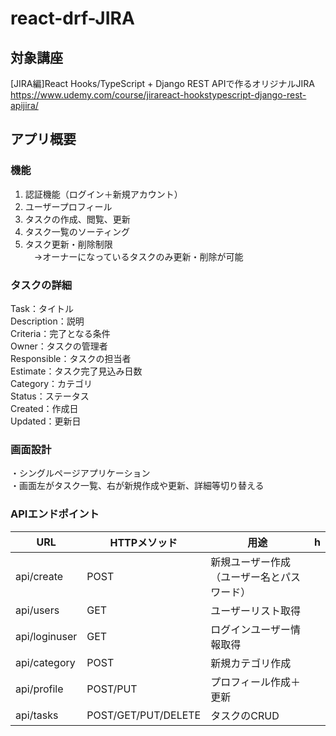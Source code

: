 # react-drf-JIRA
## 対象講座
[JIRA編]React Hooks/TypeScript + Django REST APIで作るオリジナルJIRA <br>
https://www.udemy.com/course/jirareact-hookstypescript-django-rest-apijira/

## アプリ概要
### 機能
1. 認証機能（ログイン＋新規アカウント） <br>
2. ユーザープロフィール <br>
3. タスクの作成、閲覧、更新 <br>
4. タスク一覧のソーティング <br>
5. タスク更新・削除制限 <br>
　→オーナーになっているタスクのみ更新・削除が可能 <br>

### タスクの詳細
Task：タイトル <br>
Description：説明 <br>
Criteria：完了となる条件 <br>
Owner：タスクの管理者 <br>
Responsible：タスクの担当者 <br>
Estimate：タスク完了見込み日数 <br>
Category：カテゴリ <br>
Status：ステータス <br>
Created：作成日 <br>
Updated：更新日 <br>

### 画面設計
・シングルページアプリケーション <br>
・画面左がタスク一覧、右が新規作成や更新、詳細等切り替える <br>

### APIエンドポイント
|URL|HTTPメソッド|用途|h
|--|--|--|--|
|api/create|POST|新規ユーザー作成（ユーザー名とパスワード）|
|api/users|GET|ユーザーリスト取得|
|api/loginuser|GET|ログインユーザー情報取得|
|api/category|POST|新規カテゴリ作成|
|api/profile|POST/PUT|プロフィール作成＋更新|
|api/tasks|POST/GET/PUT/DELETE|タスクのCRUD|
